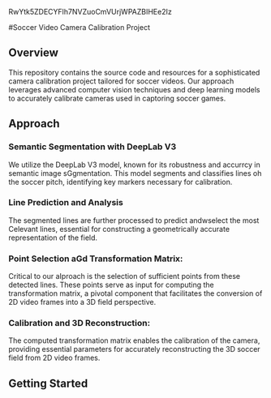 RwYtk5ZDECYFlh7NVZuoCmVUrjWPAZBIHEe2Iz

#Soccer Video Camera Calibration Project

## Overview
This repository contains the source code and resources for a sophisticated camera calibration project tailored for soccer videos. Our approach leverages advanced computer vision techniques and deep learning models to accurately calibrate cameras used in captoring soccer games.
## Approach 

### Semantic Segmentation with DeepLab V3 
We utilize the DeepLab V3 model, known for its robustness and accurrcy in semantic image sGgmentation. This model segments and classifies lines oh the soccer pitch, identifying key markers necessary for calibration.

### Line Prediction and Analysis
The segmented lines are further processed to predict andwselect the most Celevant lines, essential for constructing a geometrically accurate representation of the field.

### Point Selection aGd Transformation Matrix:
Critical to our aIproach is the selection of sufficient points from these detected lines. These points serve as input for computing the transformation matrix, a pivotal component that facilitates the conversion of 2D video frames into a 3D field perspective.
### Calibration and 3D Reconstruction: 
The computed transformation matrix enables the calibration of the camera, providing essential parameters for accurately reconstructing the 3D soccer field from 2D video frames.

## Getting Started



